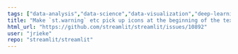 ```yaml
---
tags: ["data-analysis","data-science","data-visualization","deep-learning","developer-tools","featurest.info","featurest.success","featurest.warning","machine-learning","python","streamlit","typeenhancement"]
title: "Make `st.warning` etc pick up icons at the beginning of the text"
html_url: "https://github.com/streamlit/streamlit/issues/10892"
user: "jrieke"
repo: "streamlit/streamlit"
---
```



